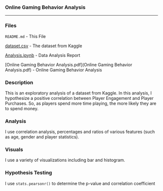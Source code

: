 ### Online Gaming Behavior Analysis

---

### Files

`README.md` - This File

[dataset.csv](dataset.csv) - The dataset from Kaggle

[Analysis.ipynb](Analysis.ipynb) - Data Analysis Report

[Online Gaming Behavior Analysis.pdf](Online Gaming Behavior Analysis.pdf) - Online Gaming Behavior Analysis

### Description

This is an exploratory analysis of a dataset from Kaggle. In this analysis, I hypothesize a positive correlation between Player Engagement and Player Purchases. So, as players spend more time playing, the more likely they are to spend money.

### Analysis

I use correlation analysis, percentages and ratios of various features (such as age, gender and player statistics).

### Visuals

I use a variety of visualizations including bar and histogram.

### Hypothesis Testing
I use `stats.pearsonr()` to determine the p-value and correlation coefficient
